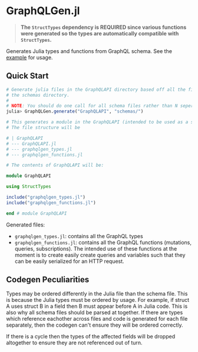 # GraphQLGen.jl

> **The `StructTypes` dependency is REQUIRED since various functions were generated so the types are automatically compatible with `StructTypes`.**

Generates Julia types and functions from GraphQL schema. See the [example](./example) for usage.


## Quick Start

```julia
# Generate julia files in the GraphQLAPI directory based off all the files found in
# the schemas directory.
# 
# NOTE: You should do one call for all schema files rather than N seperate calls.
julia> GraphQLGen.generate("GraphQLAPI", "schemas/")

# This generates a module in the GraphQLAPI (intended to be used as a submodule of a project)
# The file structure will be

# | GraphQLAPI
# --- GraphQLAPI.jl
# --- graphqlgen_types.jl
# --- graphqlgen_functions.jl

# The contents of GraphQLAPI will be:

module GraphQLAPI

using StructTypes

include("graphqlgen_types.jl")
include("graphqlgen_functions.jl")

end # module GraphQLAPI

```

Generated files:

- `graphqlgen_types.jl`: contains all the GraphQL types
- `graphqlgen_functions.jl`: contains all the GraphQL functions (mutations, queries, subscriptions). The intended use of these functions at the moment is to create easily create queries and variables such that they can be easily serialized for an HTTP request.

## Codegen Peculiarities

Types may be ordered differently in the Julia file than the schema file. This is because
the Julia types must be ordered by usage. For example, if struct A uses struct B in a field
then B must appear before A in Julia code. This is also why all schema files should be parsed
at together. If there are types which reference eachother across files and code is generated
for each file separately, then the codegen can't ensure they will be ordered correctly.

If there is a cycle then the types of the affected fields will be dropped altogether to ensure
they are not referenced out of turn.
